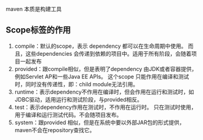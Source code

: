 maven 本质是构建工具

##


## Scope标签的作用
1. compile：默认的scope，表示 dependency 都可以在生命周期中使用。
  而且，这些dependencies 会传递到依赖的项目中。适用于所有阶段，会随着项目一起发布
2. provided：跟compile相似，但是表明了dependency 由JDK或者容器提供，例如Servlet AP和一些Java EE APIs。
  这个scope 只能作用在编译和测试时，同时没有传递性，即：child module无法引用。 
3. runtime：表示dependency不作用在编译时，但会作用在运行和测试时，如JDBC驱动，适用运行和测试阶段，与provided相反。 
4. test：表示dependency作用在测试时，不作用在运行时。 只在测试时使用，用于编译和运行测试代码。不会随项目发布。 
5. system：跟provided 相似，但是在系统中要以外部JAR包的形式提供，maven不会在repository查找它。